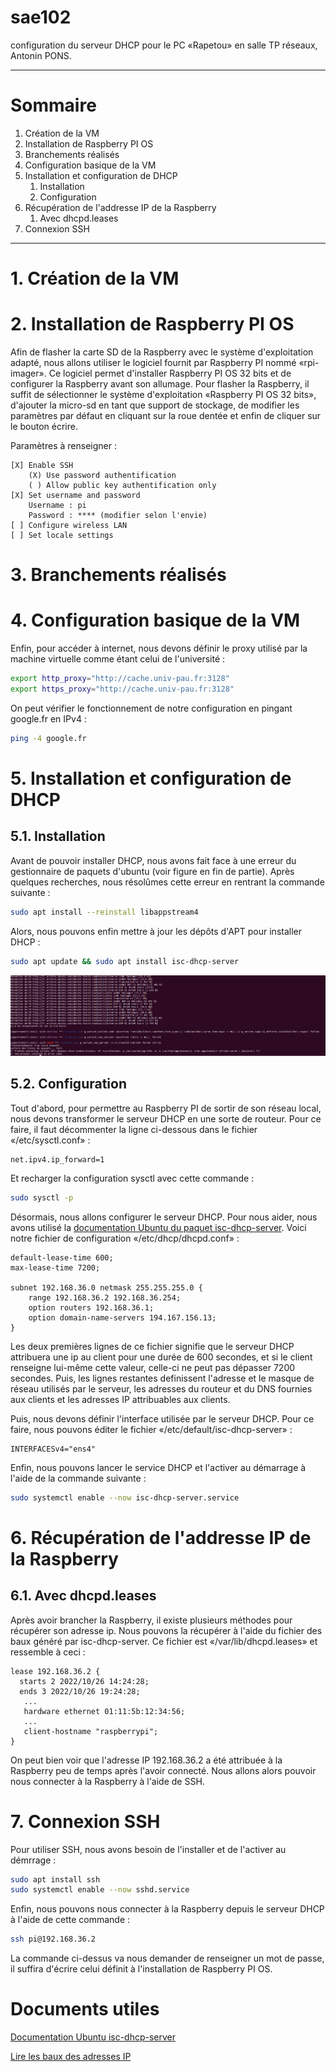 # sae102

configuration du serveur DHCP pour le PC «Rapetou» en salle TP réseaux, Antonin PONS.

---

# Sommaire

1. Création de la VM
2. Installation de Raspberry PI OS
3. Branchements réalisés
4. Configuration basique de la VM
5. Installation et configuration de DHCP
    1. Installation
    2. Configuration
6. Récupération de l'addresse IP de la Raspberry
    1. Avec dhcpd.leases
7. Connexion SSH

---

# 1. Création de la VM

# 2. Installation de Raspberry PI OS

Afin de flasher la carte SD de la Raspberry avec le système d'exploitation adapté, nous allons utiliser le logiciel
fournit par Raspberry PI nommé «rpi-imager». Ce logiciel permet d'installer Raspberry PI OS 32 bits et de
configurer la Raspberry avant son allumage. Pour flasher la Raspberry, il suffit de sélectionner le système
d'exploitation «Raspberry PI OS 32 bits», d'ajouter la micro-sd en tant que support de stockage, de modifier les
paramètres par défaut en cliquant sur la roue dentée et enfin de cliquer sur le bouton écrire.

Paramètres à renseigner :

```
[X] Enable SSH
    (X) Use password authentification
    ( ) Allow public key authentification only
[X] Set username and password
    Username : pi
    Password : **** (modifier selon l'envie)
[ ] Configure wireless LAN
[ ] Set locale settings
```

# 3. Branchements réalisés

# 4. Configuration basique de la VM

Enfin, pour accéder à internet, nous devons définir le proxy utilisé par la machine virtuelle comme étant celui de l'université :

```bash
export http_proxy="http://cache.univ-pau.fr:3128"
export https_proxy="http://cache.univ-pau.fr:3128"
```

On peut vérifier le fonctionnement de notre configuration en pingant google.fr en IPv4 :

```bash
ping -4 google.fr
```

# 5. Installation et configuration de DHCP

## 5.1. Installation

Avant de pouvoir installer DHCP, nous avons fait face à une erreur du gestionnaire de paquets d'ubuntu (voir figure en fin de partie).
Après quelques recherches, nous résolûmes cette erreur en rentrant la commande suivante :

```bash
sudo apt install --reinstall libappstream4
```

Alors, nous pouvons enfin mettre à jour les dépôts d'APT pour installer DHCP :

```bash
sudo apt update && sudo apt install isc-dhcp-server
```

![Capture d'écran de l'erreur renvoyée par apt](img/image1.png)

## 5.2. Configuration

Tout d'abord, pour permettre au Raspberry PI de sortir de son réseau local, nous devons
transformer le serveur DHCP en une sorte de routeur. Pour ce faire, il faut décommenter
la ligne ci-dessous dans le fichier «/etc/sysctl.conf» :

```
net.ipv4.ip_forward=1
```

Et recharger la configuration sysctl avec cette commande :

```bash
sudo sysctl -p
```

Désormais, nous allons configurer le serveur DHCP. Pour nous aider, nous avons utilisé la 
[documentation Ubuntu du paquet isc-dhcp-server](https://doc.ubuntu-fr.org/isc-dhcp-server).
Voici notre fichier de configuration «/etc/dhcp/dhcpd.conf» :

```
default-lease-time 600;
max-lease-time 7200;

subnet 192.168.36.0 netmask 255.255.255.0 {
    range 192.168.36.2 192.168.36.254;
    option routers 192.168.36.1;
    option domain-name-servers 194.167.156.13;
}
```

Les deux premières lignes de ce fichier signifie que le serveur DHCP attribuera une ip au client pour une durée de 600 secondes,
et si le client renseigne lui-même cette valeur, celle-ci ne peut pas dépasser 7200 secondes. 
Puis, les lignes restantes definissent l'adresse et le masque de réseau utilisés par le serveur, 
les adresses du routeur et du DNS fournies aux clients et les adresses IP
attribuables aux clients.

Puis, nous devons définir l'interface utilisée par le serveur DHCP. Pour ce faire, nous pouvons éditer le
fichier «/etc/default/isc-dhcp-server» :

```
INTERFACESv4="ens4"
```

Enfin, nous pouvons lancer le service DHCP et l'activer au démarrage à l'aide de la commande suivante :

```bash
sudo systemctl enable --now isc-dhcp-server.service
```

# 6. Récupération de l'addresse IP de la Raspberry

## 6.1. Avec dhcpd.leases

Après avoir brancher la Raspberry, il existe plusieurs méthodes pour récupérer son adresse ip.
Nous pouvons la récupérer à l'aide du fichier des baux généré par isc-dhcp-server.
Ce fichier est «/var/lib/dhcpd.leases» et ressemble à ceci :

```
lease 192.168.36.2 {
  starts 2 2022/10/26 14:24:28;
  ends 3 2022/10/26 19:24:28;
   ...
   hardware ethernet 01:11:5b:12:34:56;
   ...
   client-hostname "raspberrypi";
}
```

On peut bien voir que l'adresse IP 192.168.36.2 a été attribuée à la Raspberry peu de temps après l'avoir connecté.
Nous allons alors pouvoir nous connecter à la Raspberry à l'aide de SSH.

# 7. Connexion SSH

Pour utiliser SSH, nous avons besoin de l'installer et de l'activer au démrrage :

```bash
sudo apt install ssh
sudo systemctl enable --now sshd.service
```

Enfin, nous pouvons nous connecter à la Raspberry depuis le serveur DHCP à l'aide de cette commande :

```bash
ssh pi@192.168.36.2
```

La commande ci-dessus va nous demander de renseigner un mot de passe, il suffira d'écrire celui définit à l'installation
de Raspberry PI OS.

# Documents utiles

[Documentation Ubuntu isc-dhcp-server](https://doc.ubuntu-fr.org/isc-dhcp-server)

[Lire les baux des adresses IP](https://askubuntu.com/questions/265504/how-to-monitor-dhcp-leased-ip-address)
